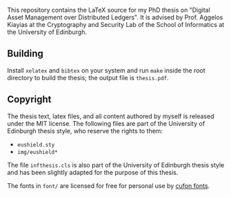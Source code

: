 This repository contains the LaTeX source for my PhD thesis on "Digital Asset
Management over Distributed Ledgers". It is advised by Prof. Aggelos Kiayias at
the Cryptography and Security Lab of the School of Informatics at the University
of Edinburgh.

## Building

Install `xelatex` and `bibtex` on your system and run `make` inside the root
directory to build the thesis; the output file is `thesis.pdf`.

## Copyright

The thesis text, latex files, and all content authored by myself is released
under the MIT license. The following files are part of the University of
Edinburgh thesis style, who reserve the rights to them:

* `eushield.sty`
* `img/eushield*`

The file `infthesis.cls` is also part of the University of Edinburgh thesis
style and has been slightly adapted for the purpose of this thesis.

The fonts in `font/` are licensed for free for personal use by [cufon
fonts](https://www.cufonfonts.com/font/gill-sans-mt).
